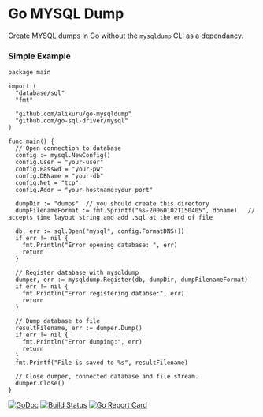# Go MYSQL Dump
Create MYSQL dumps in Go without the `mysqldump` CLI as a dependancy.

### Simple Example
```
package main

import (
  "database/sql"
  "fmt"

  "github.com/alikuru/go-mysqldump"
  "github.com/go-sql-driver/mysql"
)

func main() {
  // Open connection to database
  config := mysql.NewConfig()
  config.User = "your-user"
  config.Passwd = "your-pw"
  config.DBName = "your-db"
  config.Net = "tcp"
  config.Addr = "your-hostname:your-port"

  dumpDir := "dumps"  // you should create this directory
  dumpFilenameFormat := fmt.Sprintf("%s-20060102T150405", dbname)   // accepts time layout string and add .sql at the end of file

  db, err := sql.Open("mysql", config.FormatDNS())
  if err != nil {
    fmt.Println("Error opening database: ", err)
    return
  }

  // Register database with mysqldump
  dumper, err := mysqldump.Register(db, dumpDir, dumpFilenameFormat)
  if err != nil {
    fmt.Println("Error registering databse:", err)
    return
  }

  // Dump database to file
  resultFilename, err := dumper.Dump()
  if err != nil {
    fmt.Println("Error dumping:", err)
    return
  }
  fmt.Printf("File is saved to %s", resultFilename)

  // Close dumper, connected database and file stream.
  dumper.Close()
}
```

[![GoDoc](https://godoc.org/github.com/alikuru/go-mysqldump?status.svg)](https://godoc.org/github.com/alikuru/go-mysqldump)
[![Build Status](https://travis-ci.org/alikuru/go-mysqldump.svg?branch=master)](https://travis-ci.org/alikuru/go-mysqldump)
[![Go Report Card](https://goreportcard.com/badge/github.com/alikuru/go-mysqldump)](https://goreportcard.com/report/github.com/alikuru/go-mysqldump)